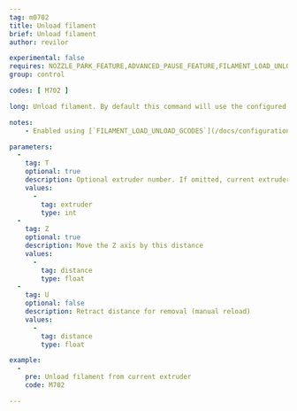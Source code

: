 ```yaml
---
tag: m0702
title: Unload filament
brief: Unload filament
author: revilor

experimental: false
requires: NOZZLE_PARK_FEATURE,ADVANCED_PAUSE_FEATURE,FILAMENT_LOAD_UNLOAD_GCODES
group: control

codes: [ M702 ]

long: Unload filament. By default this command will use the configured `ADVANCED_PAUSE_FEATURE` settings.

notes: 
    - Enabled using [`FILAMENT_LOAD_UNLOAD_GCODES`](/docs/configuration/configuration.html#advanced-pause)

parameters:
  -
    tag: T
    optional: true
    description: Optional extruder number. If omitted, current extruder (or ALL extruders with [`FILAMENT_UNLOAD_ALL_EXTRUDERS`](/docs/configuration/configuration.html#advanced-pause)).
    values:
      -
        tag: extruder
        type: int
  -
    tag: Z
    optional: true
    description: Move the Z axis by this distance
    values:
      -
        tag: distance
        type: float
  -
    tag: U
    optional: false
    description: Retract distance for removal (manual reload)
    values:
      -
        tag: distance
        type: float

example:
  -
    pre: Unload filament from current extruder
    code: M702

---
```

